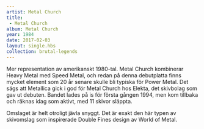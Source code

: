 ```yaml
---
artist: Metal Church
title: 
 - Metal Church
album: Metal Church
year: 1984
date: 2017-02-03
layout: single.hbs
collection: brutal-legends
---
```

Mer representation av amerikanskt 1980-tal. Metal Church kombinerar Heavy Metal med Speed Metal, och redan på denna debutplatta finns mycket element som 20 år senare skulle bli typiska för Power Metal. Det sägs att Metallica gick i god för Metal Church hos Elekta, det skivbolag som gav ut debuten. Bandet lades på is för första gången 1994, men kom tillbaka och räknas idag som aktivt, med 11 skivor släppta.

Omslaget är helt otroligt jävla snyggt. Det är exakt den här typen av skivomslag som inspirerade Double Fines design av World of Metal.
